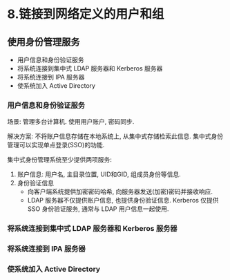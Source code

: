 # 8.链接到网络定义的用户和组

## 使用身份管理服务

* 用户信息和身份验证服务
* 将系统连接到集中式 LDAP 服务器和 Kerberos 服务器
* 将系统连接到 IPA 服务器
* 使系统加入 Active Directory

### 用户信息和身份验证服务

场景: 管理多台计算机. 使用用户账户, 密码同步.

解决方案: 不将账户信息存储在本地系统上, 从集中式存储检索此信息. 集中式身份管理可以实现单点登录(SSO)的功能.

集中式身份管理系统至少提供两项服务:

1. 账户信息: 用户名, 主目录位置, UID和GID, 组成员身份等信息. 
2. 身份验证信息
	* 向客户端系统提供加密密码哈希, 向服务器发送(加密)密码并接收响应.
	* LDAP 服务器不仅提供账户信息, 也提供身份验证信息. Kerberos 仅提供 SSO 身份验证服务, 通常与 LDAP 用户信息一起使用.

### 将系统连接到集中式 LDAP 服务器和 Kerberos 服务器

### 将系统连接到 IPA 服务器

### 使系统加入 Active Directory